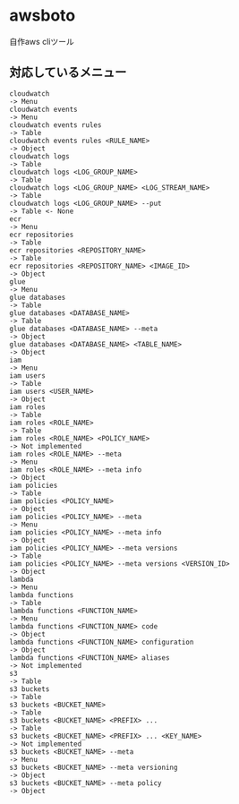 # awsboto

自作aws cliツール

## 対応しているメニュー

    cloudwatch                                                                  -> Menu
    cloudwatch events                                                           -> Menu
    cloudwatch events rules                                                     -> Table
    cloudwatch events rules <RULE_NAME>                                         -> Object
    cloudwatch logs                                                             -> Table
    cloudwatch logs <LOG_GROUP_NAME>                                            -> Table
    cloudwatch logs <LOG_GROUP_NAME> <LOG_STREAM_NAME>                          -> Table
    cloudwatch logs <LOG_GROUP_NAME> --put                                      -> Table <- None
    ecr                                                                         -> Menu
    ecr repositories                                                            -> Table
    ecr repositories <REPOSITORY_NAME>                                          -> Table
    ecr repositories <REPOSITORY_NAME> <IMAGE_ID>                               -> Object
    glue                                                                        -> Menu
    glue databases                                                              -> Table
    glue databases <DATABASE_NAME>                                              -> Table
    glue databases <DATABASE_NAME> --meta                                       -> Object
    glue databases <DATABASE_NAME> <TABLE_NAME>                                 -> Object
    iam                                                                         -> Menu
    iam users                                                                   -> Table
    iam users <USER_NAME>                                                       -> Object
    iam roles                                                                   -> Table
    iam roles <ROLE_NAME>                                                       -> Table
    iam roles <ROLE_NAME> <POLICY_NAME>                                         -> Not implemented
    iam roles <ROLE_NAME> --meta                                                -> Menu
    iam roles <ROLE_NAME> --meta info                                           -> Object
    iam policies                                                                -> Table
    iam policies <POLICY_NAME>                                                  -> Object
    iam policies <POLICY_NAME> --meta                                           -> Menu
    iam policies <POLICY_NAME> --meta info                                      -> Object
    iam policies <POLICY_NAME> --meta versions                                  -> Table
    iam policies <POLICY_NAME> --meta versions <VERSION_ID>                     -> Object
    lambda                                                                      -> Menu
    lambda functions                                                            -> Table
    lambda functions <FUNCTION_NAME>                                            -> Menu
    lambda functions <FUNCTION_NAME> code                                       -> Object
    lambda functions <FUNCTION_NAME> configuration                              -> Object
    lambda functions <FUNCTION_NAME> aliases                                    -> Not implemented
    s3                                                                          -> Table
    s3 buckets                                                                  -> Table
    s3 buckets <BUCKET_NAME>                                                    -> Table
    s3 buckets <BUCKET_NAME> <PREFIX> ...                                       -> Table
    s3 buckets <BUCKET_NAME> <PREFIX> ... <KEY_NAME>                            -> Not implemented
    s3 buckets <BUCKET_NAME> --meta                                             -> Menu
    s3 buckets <BUCKET_NAME> --meta versioning                                  -> Object
    s3 buckets <BUCKET_NAME> --meta policy                                      -> Object


